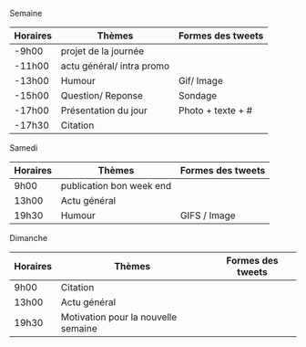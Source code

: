 Semaine

| Horaires | Thèmes                    | Formes des tweets |
|-----------|---------------------------|-------------------|
| -9h00     | projet de la journée      |                   |
| -11h00    | actu général/ intra promo |                   |
| -13h00    | Humour                    | Gif/ Image        |
| -15h00    | Question/ Reponse         | Sondage           |
| -17h00    | Présentation du jour      | Photo + texte + # |
| -17h30    | Citation                  |                   |

Samedi

| Horaires | Thèmes                   | Formes des tweets |
|----------|--------------------------|-------------------|
| 9h00     | publication bon week end |                   |
| 13h00    | Actu général             |                   |
| 19h30    | Humour                   | GIFS / Image      |

Dimanche

| Horaires | Thèmes                              | Formes des tweets |
|----------|-------------------------------------|-------------------|
| 9h00     | Citation                            |                   |
| 13h00    | Actu général                        |                   |
| 19h30    | Motivation pour la nouvelle semaine |                   |
